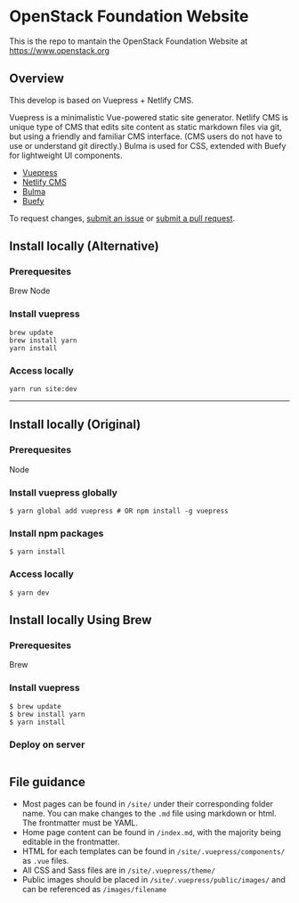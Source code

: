 # OpenStack Foundation Website

This is the repo to mantain the OpenStack Foundation Website at https://www.openstack.org

## Overview

This develop is based on Vuepress + Netlify CMS.

Vuepress is a minimalistic Vue-powered static site generator. Netlify CMS is unique type of CMS that edits site content as static markdown files via git, but using a friendly and familiar CMS interface. (CMS users do not have to use or understand git directly.) Bulma is used for CSS, extended with Buefy for lightweight UI components.

- [Vuepress](https://vuepress.vuejs.org/)
- [Netlify CMS](https://www.netlifycms.org)
- [Bulma](https://bulma.io)
- [Buefy](https://buefy.github.io)

To request changes, [submit an issue](https://github.com/OpenStackweb/osf-website/issues) or [submit a pull request](https://github.com/OpenStackweb/osf-website/pulls).

## Install locally (Alternative)

### Prerequesites
Brew
Node

### Install vuepress
```
brew update
brew install yarn
yarn install
```
### Access locally
```
yarn run site:dev
```

---

## Install locally (Original)
### Prerequesites
Node

### Install vuepress globally
```
$ yarn global add vuepress # OR npm install -g vuepress
```

### Install npm packages
```
$ yarn install
```

### Access locally
```
$ yarn dev
```

## Install locally Using Brew

### Prerequesites

Brew

### Install vuepress 

```
$ brew update
$ brew install yarn
$ yarn install
```

### Deploy on server

```

```

## File guidance

- Most pages can be found in `/site/` under their corresponding folder name. You can make changes to the `.md` file using markdown or html. The frontmatter must be YAML.
- Home page content can be found in `/index.md`, with the majority being editable in the frontmatter.
- HTML for each templates can be found in `/site/.vuepress/components/` as `.vue` files.
- All CSS and Sass files are in `/site/.vuepress/theme/`
- Public images should be placed in `/site/.vuepress/public/images/` and can be referenced as `/images/filename`

